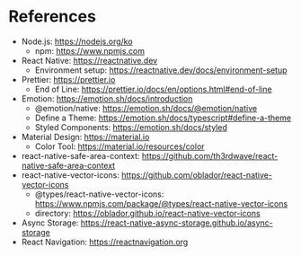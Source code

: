 # References

- Node.js: https://nodejs.org/ko
  - npm: https://www.npmjs.com
- React Native: https://reactnative.dev
  - Environment setup: https://reactnative.dev/docs/environment-setup
- Prettier: https://prettier.io
  - End of Line: https://prettier.io/docs/en/options.html#end-of-line
- Emotion: https://emotion.sh/docs/introduction
  - @emotion/native: https://emotion.sh/docs/@emotion/native
  - Define a Theme: https://emotion.sh/docs/typescript#define-a-theme
  - Styled Components: https://emotion.sh/docs/styled
- Material Design: https://material.io
  - Color Tool: https://material.io/resources/color
- react-native-safe-area-context: https://github.com/th3rdwave/react-native-safe-area-context
- react-native-vector-icons: https://github.com/oblador/react-native-vector-icons
  - @types/react-native-vector-icons: https://www.npmjs.com/package/@types/react-native-vector-icons
  - directory: https://oblador.github.io/react-native-vector-icons
- Async Storage: https://react-native-async-storage.github.io/async-storage
- React Navigation: https://reactnavigation.org
